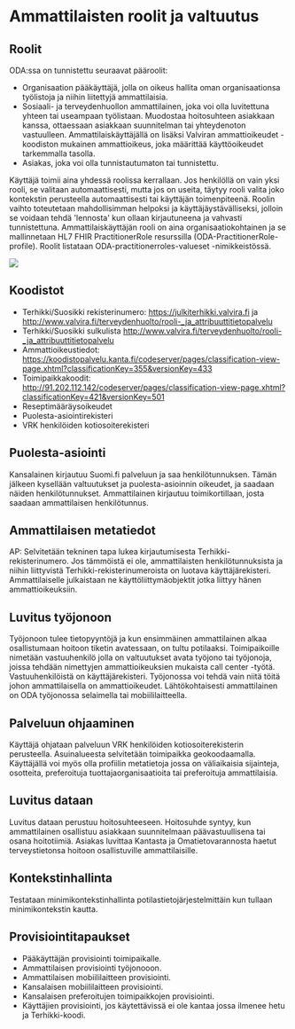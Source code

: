 # Ammattilaisten roolit ja valtuutus

## Roolit
ODA:ssa on tunnistettu seuraavat pääroolit:
* Organisaation pääkäyttäjä, jolla on oikeus hallita oman organisaationsa työlistoja ja niihin liitettyjä ammattilaisia.
* Sosiaali- ja terveydenhuollon ammattilainen, joka voi olla luvitettuna yhteen tai useampaan työlistaan. Muodostaa hoitosuhteen asiakkaan kanssa, ottaessaan asiakkaan suunnitelman tai yhteydenoton vastuulleen. 
Ammattilaiskäyttäjällä on lisäksi Valviran ammattioikeudet -koodiston mukainen ammattioikeus, joka määrittää käyttöoikeudet tarkemmalla tasolla.
* Asiakas, joka voi olla tunnistautumaton tai tunnistettu.

Käyttäjä toimii aina yhdessä roolissa kerrallaan. Jos henkilöllä on vain yksi rooli, se valitaan automaattisesti, mutta jos on useita, täytyy rooli valita joko kontekstin perusteella automaattisesti tai käyttäjän toimenpiteenä.
Roolin vaihto toteutetaan mahdollisimman helpoksi ja käyttäjäystävälliseksi, jolloin se voidaan tehdä 'lennosta' kun ollaan kirjautuneena ja vahvasti tunnistettuna. Ammattilaiskäyttäjän rooli on aina organisaatiokohtainen ja 
se mallinnetaan HL7 FHIR PractitionerRole resurssilla (ODA-PractitionerRole-profile). Roolit listataan ODA-practitionerroles-valueset -nimikkeistössä. 

![](http://www.plantuml.com/plantuml/proxy?src=https://raw.githubusercontent.com/omahoito/rfc/master/ODA-Roles.plantuml?1) 


## Koodistot
* Terhikki/Suosikki rekisterinumero: https://julkiterhikki.valvira.fi ja http://www.valvira.fi/terveydenhuolto/rooli-_ja_attribuuttitietopalvelu
* Terhikki/Suosikki sulkulista http://www.valvira.fi/terveydenhuolto/rooli-_ja_attribuuttitietopalvelu
* Ammattioikeustiedot: https://koodistopalvelu.kanta.fi/codeserver/pages/classification-view-page.xhtml?classificationKey=355&versionKey=433
* Toimipaikkakoodit: http://91.202.112.142/codeserver/pages/classification-view-page.xhtml?classificationKey=421&versionKey=501
* Reseptimääräysoikeudet
* Puolesta-asiointirekisteri
* VRK henkilöiden kotiosoiterekisteri

## Puolesta-asiointi
Kansalainen kirjautuu Suomi.fi palveluun ja saa henkilötunnuksen. Tämän jälkeen kysellään valtuutukset ja puolesta-asioinnin oikeudet, ja saadaan näiden henkilötunnukset.
Ammattilainen kirjautuu toimikortillaan, josta saadaan ammattilaisen henkilötunnus.

## Ammattilaisen metatiedot
AP: Selvitetään tekninen tapa lukea kirjautumisesta Terhikki-rekisterinumero. Jos tämmöistä ei ole, ammattilaisten henkilötunnuksista ja niihin liittyvistä Terhikki-rekisterinumeroista on luotava käyttäjärekisteri.
Ammattilaiselle julkaistaan ne käyttöliittymäobjektit jotka liittyy hänen ammattioikeuksiin.

## Luvitus työjonoon
Työjonoon tulee tietopyyntöjä ja kun ensimmäinen ammattilainen alkaa osallistumaan hoitoon tiketin avatessaan, on tultu potilaaksi.
Toimipaikoille nimetään vastuuhenkilö jolla on valtuutukset avata työjono tai työjonoja, joissa tehdään nimettyjen ammattioikeuksien mukaista call center -työtä. Vastuuhenkilöistä on käyttäjärekisteri. Työjonossa voi tehdä vain niitä töitä johon ammattilaisella on ammattioikeudet.
Lähtökohtaisesti ammattilainen on ODA työjonossa selaimella tai mobiililaitteella.

## Palveluun ohjaaminen
Käyttäjä ohjataan palveluun VRK henkilöiden kotiosoiterekisterin perusteella. Asuinalueesta selvitetään toimipaikka geokoodaamalla. 
Käyttäjällä voi myös olla profiilin metatietoja jossa on väliaikaisia sijainteja, osotteita, preferoituja tuottajaorganisaatioita tai preferoituja ammattilaisia.

## Luvitus dataan
Luvitus dataan perustuu hoitosuhteeseen. Hoitosuhde syntyy, kun ammattilainen osallistuu asiakkaan suunnitelmaan päävastuullisena tai osana hoitotiimiä. Asiakas luvittaa Kantasta ja Omatietovarannosta haetut terveystietonsa hoitoon osallistuville ammattilaisille.

## Kontekstinhallinta
Testataan minimikontekstinhallinta potilastietojärjestelmittäin kun tullaan minimikontekstin kautta.

## Provisiointitapaukset
* Pääkäyttäjän provisiointi toimipaikalle.
* Ammattilaisen provisiointi työjonooon.
* Ammattilaisen mobiililaitteen provisiointi.
* Kansalaisen  mobiililaitteen provisiointi.
* Kansalaisen preferoitujen toimipaikkojen provisiointi.
* Käyttäjien provisiointi, jos käytettävissä ei ole kantaa jossa ilmenee hetu ja Terhikki-koodi.
